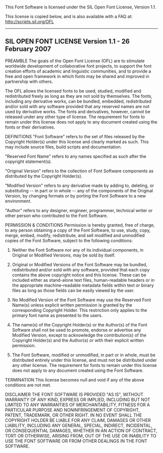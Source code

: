 This Font Software is licensed under the SIL Open Font License, Version 1.1.

This license is copied below, and is also available with a FAQ at: http://scripts.sil.org/OFL

---

## SIL OPEN FONT LICENSE Version 1.1 - 26 February 2007

PREAMBLE The goals of the Open Font License (OFL) are to stimulate worldwide development of collaborative font projects,
to support the font creation efforts of academic and linguistic communities, and to provide a free and open framework in
which fonts may be shared and improved in partnership with others.

The OFL allows the licensed fonts to be used, studied, modified and redistributed freely as long as they are not sold by
themselves. The fonts, including any derivative works, can be bundled, embedded, redistributed and/or sold with any
software provided that any reserved names are not used by derivative works. The fonts and derivatives, however, cannot
be released under any other type of license. The requirement for fonts to remain under this license does not apply to
any document created using the fonts or their derivatives.

DEFINITIONS "Font Software" refers to the set of files released by the Copyright Holder(s) under this license and
clearly marked as such. This may include source files, build scripts and documentation.

"Reserved Font Name" refers to any names specified as such after the copyright statement(s).

"Original Version" refers to the collection of Font Software components as distributed by the Copyright Holder(s).

"Modified Version" refers to any derivative made by adding to, deleting, or substituting -- in part or in whole -- any
of the components of the Original Version, by changing formats or by porting the Font Software to a new environment.

"Author" refers to any designer, engineer, programmer, technical writer or other person who contributed to the Font
Software.

PERMISSION & CONDITIONS Permission is hereby granted, free of charge, to any person obtaining a copy of the Font
Software, to use, study, copy, merge, embed, modify, redistribute, and sell modified and unmodified copies of the Font
Software, subject to the following conditions:

1. Neither the Font Software nor any of its individual components, in Original or Modified Versions, may be sold by
   itself.

2. Original or Modified Versions of the Font Software may be bundled, redistributed and/or sold with any software,
   provided that each copy contains the above copyright notice and this license. These can be included either as
   stand-alone text files, human-readable headers or in the appropriate machine-readable metadata fields within text or
   binary files as long as those fields can be easily viewed by the user.

3. No Modified Version of the Font Software may use the Reserved Font Name(s) unless explicit written permission is
   granted by the corresponding Copyright Holder. This restriction only applies to the primary font name as presented to
   the users.

4. The name(s) of the Copyright Holder(s) or the Author(s) of the Font Software shall not be used to promote, endorse or
   advertise any Modified Version, except to acknowledge the contribution(s) of the Copyright Holder(s) and the
   Author(s) or with their explicit written permission.

5. The Font Software, modified or unmodified, in part or in whole, must be distributed entirely under this license, and
   must not be distributed under any other license. The requirement for fonts to remain under this license does not
   apply to any document created using the Font Software.

TERMINATION This license becomes null and void if any of the above conditions are not met.

DISCLAIMER THE FONT SOFTWARE IS PROVIDED "AS IS", WITHOUT WARRANTY OF ANY KIND, EXPRESS OR IMPLIED, INCLUDING BUT NOT
LIMITED TO ANY WARRANTIES OF MERCHANTABILITY, FITNESS FOR A PARTICULAR PURPOSE AND NONINFRINGEMENT OF COPYRIGHT, PATENT,
TRADEMARK, OR OTHER RIGHT. IN NO EVENT SHALL THE COPYRIGHT HOLDER BE LIABLE FOR ANY CLAIM, DAMAGES OR OTHER LIABILITY,
INCLUDING ANY GENERAL, SPECIAL, INDIRECT, INCIDENTAL, OR CONSEQUENTIAL DAMAGES, WHETHER IN AN ACTION OF CONTRACT, TORT
OR OTHERWISE, ARISING FROM, OUT OF THE USE OR INABILITY TO USE THE FONT SOFTWARE OR FROM OTHER DEALINGS IN THE FONT
SOFTWARE.
